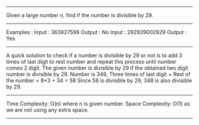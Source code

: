 ---------------------------------------------------------------------------------------------------

Given a large number n, find if the number is divisible by 29.

---------------------------------------------------------------------------------------------------

Examples : 
Input : 363927598
Output : No
Input : 292929002929
Output : Yes

---------------------------------------------------------------------------------------------------

A quick solution to check if a number is divisible by 29 or not is to add 3 times of last digit to rest number and repeat this process until number comes 2 digit. The given number is divisible by 29 if the obtained two digit number is divisible by 29.
Number is 348, 
Three times of last digit + Rest of the number = 8*3 + 34 = 58
Since 58 is divisible by 29, 348 is also divisible by 29. 

---------------------------------------------------------------------------------------------------

Time Complexity: O(n) where n is given number.
Space Complexity: O(1) as we are not using any extra space.

---------------------------------------------------------------------------------------------------